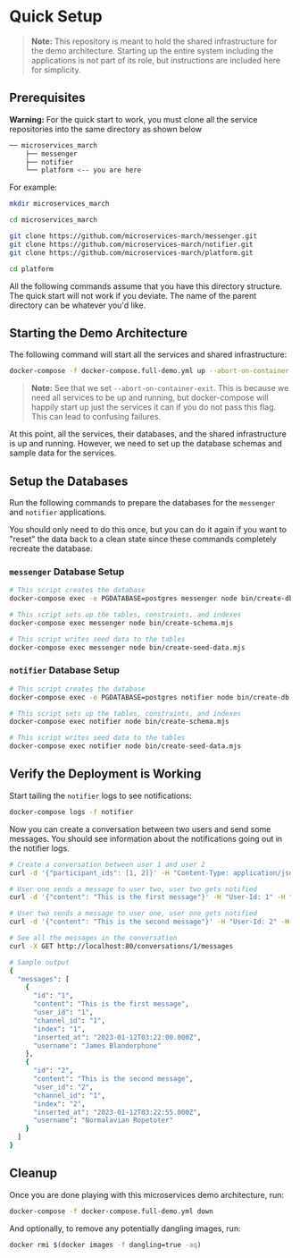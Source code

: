 # Quick Setup

> **Note:**
> This repository is meant to hold the shared infrastructure for the demo architecture.
> Starting up the entire system including the applications is not part of its role, but instructions are included here for simplicity.

## Prerequisites

**Warning:**
For the quick start to work, you must clone all the service repositories into the same directory as shown below

```bash
── microservices_march
    ├── messenger
    ├── notifier
    └── platform <-- you are here
```

For example:

```bash
mkdir microservices_march

cd microservices_march

git clone https://github.com/microservices-march/messenger.git
git clone https://github.com/microservices-march/notifier.git
git clone https://github.com/microservices-march/platform.git

cd platform
```

All the following commands assume that you have this directory structure. The quick start will not work if you deviate.
The name of the parent directory can be whatever you'd like.

## Starting the Demo Architecture

The following command will start all the services and shared infrastructure:

```bash
docker-compose -f docker-compose.full-demo.yml up --abort-on-container-exit -d
```

> **Note:**
> See that we set `--abort-on-container-exit`. This is because we need all services to be up and running, but docker-compose will happily start up just the services it can if you do not pass this flag. This can lead to confusing failures.

At this point, all the services, their databases, and the shared infrastructure is up and running. However, we need to set up the database schemas and sample data for the services.

## Setup the Databases

Run the following commands to prepare the databases for the `messenger` and `notifier` applications.

You should only need to do this once, but you can do it again if you want to "reset" the data back to a clean state since these commands completely recreate the database.


### `messenger` Database Setup

```bash
# This script creates the database
docker-compose exec -e PGDATABASE=postgres messenger node bin/create-db.mjs

# This script sets up the tables, constraints, and indexes
docker-compose exec messenger node bin/create-schema.mjs

# This script writes seed data to the tables
docker-compose exec messenger node bin/create-seed-data.mjs
```

### `notifier` Database Setup

```bash
# This script creates the database
docker-compose exec -e PGDATABASE=postgres notifier node bin/create-db.mjs

# This script sets up the tables, constraints, and indexes
docker-compose exec notifier node bin/create-schema.mjs

# This script writes seed data to the tables
docker-compose exec notifier node bin/create-seed-data.mjs
```

## Verify the Deployment is Working

Start tailing the `notifier` logs to see notifications:

```bash
docker-compose logs -f notifier
```

Now you can create a conversation between two users and send some messages.  You should see information about the notifications going out in the notifier logs.

```bash
# Create a conversation between user 1 and user 2
curl -d '{"participant_ids": [1, 2]}' -H "Content-Type: application/json" -X POST http://localhost:80/conversations

# User one sends a message to user two, user two gets notified
curl -d '{"content": "This is the first message"}' -H "User-Id: 1" -H "Content-Type: application/json" -X POST 'http://localhost:80/conversations/1/messages'

# User two sends a message to user one, user one gets notified
curl -d '{"content": "This is the second message"}' -H "User-Id: 2" -H "Content-Type: application/json" -X POST 'http://localhost:80/conversations/1/messages'

# See all the messages in the conversation
curl -X GET http://localhost:80/conversations/1/messages

# Sample output
{
  "messages": [
    {
      "id": "1",
      "content": "This is the first message",
      "user_id": "1",
      "channel_id": "1",
      "index": "1",
      "inserted_at": "2023-01-12T03:22:00.000Z",
      "username": "James Blanderphone"
    },
    {
      "id": "2",
      "content": "This is the second message",
      "user_id": "2",
      "channel_id": "1",
      "index": "2",
      "inserted_at": "2023-01-12T03:22:55.000Z",
      "username": "Normalavian Ropetoter"
    }
  ]
}
```

## Cleanup

Once you are done playing with this microservices demo architecture, run:

```bash
docker-compose -f docker-compose.full-demo.yml down
```

And optionally, to remove any potentially dangling images, run:

```bash
docker rmi $(docker images -f dangling=true -aq)
```